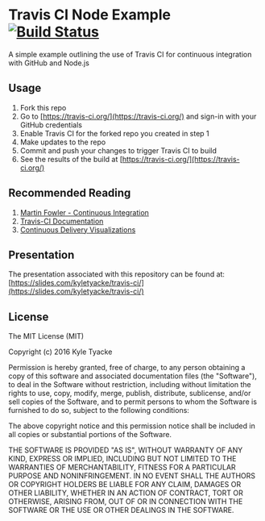 # Travis CI Node Example [![Build Status](https://travis-ci.org/ktyacke/travis-node-example.svg?branch=master)](https://travis-ci.org/ktyacke/travis-node-example)

 A simple example outlining the use of Travis CI for continuous integration with GitHub and Node.js

## Usage

1. Fork this repo
2. Go to [https://travis-ci.org/](https://travis-ci.org/) and sign-in with your GitHub credentials
3. Enable Travis CI for the forked repo you created in step 1
4. Make updates to the repo
5. Commit and push your changes to trigger Travis CI to build
6. See the results of the build at [https://travis-ci.org/](https://travis-ci.org/)

## Recommended Reading

1. [Martin Fowler - Continuous Integration](http://www.martinfowler.com/articles/continuousIntegration.html)
2. [Travis-CI Documentation](https://docs.travis-ci.com/)
3. [Continuous Delivery Visualizations](http://continuousdelivery.com/2014/02/visualizations-of-continuous-delivery/)

## Presentation

The presentation associated with this repository can be found at:
[https://slides.com/kyletyacke/travis-ci/](https://slides.com/kyletyacke/travis-ci/)

## License

The MIT License (MIT)

Copyright (c) 2016 Kyle Tyacke

Permission is hereby granted, free of charge, to any person obtaining a copy
of this software and associated documentation files (the "Software"), to deal
in the Software without restriction, including without limitation the rights
to use, copy, modify, merge, publish, distribute, sublicense, and/or sell
copies of the Software, and to permit persons to whom the Software is
furnished to do so, subject to the following conditions:

The above copyright notice and this permission notice shall be included in all
copies or substantial portions of the Software.

THE SOFTWARE IS PROVIDED "AS IS", WITHOUT WARRANTY OF ANY KIND, EXPRESS OR
IMPLIED, INCLUDING BUT NOT LIMITED TO THE WARRANTIES OF MERCHANTABILITY,
FITNESS FOR A PARTICULAR PURPOSE AND NONINFRINGEMENT. IN NO EVENT SHALL THE
AUTHORS OR COPYRIGHT HOLDERS BE LIABLE FOR ANY CLAIM, DAMAGES OR OTHER
LIABILITY, WHETHER IN AN ACTION OF CONTRACT, TORT OR OTHERWISE, ARISING FROM,
OUT OF OR IN CONNECTION WITH THE SOFTWARE OR THE USE OR OTHER DEALINGS IN THE
SOFTWARE.

